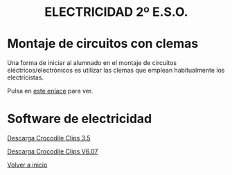 
<h1 align="center"> ELECTRICIDAD 2º E.S.O. </h1>

# Montaje de circuitos con clemas

Una forma de iniciar al alumnado en el montaje de circuitos eléctricos/electrónicos es utilizar las clemas que emplean habitualmente los electricistas.  

Pulsa en [este enlace](circuclemas.md) para ver.


# Software de electricidad
[Descarga Crocodile Clips 3.5](https://github.com/angelmicelti/TecnoVilladiego2/raw/master/4EstruMeca/Electricidad/Crocodile-Clips.zip)  

[Descarga Crocodile Clips V6.07](https://github.com/angelmicelti/TecnoVilladiego2/raw/master/4EstruMeca/Electricidad/Cocodrile%20Technology%206.07%5BPortable%5D.zip)

[Volver a inicio](https://github.com/angelmicelti/TecnoVilladiego2)

